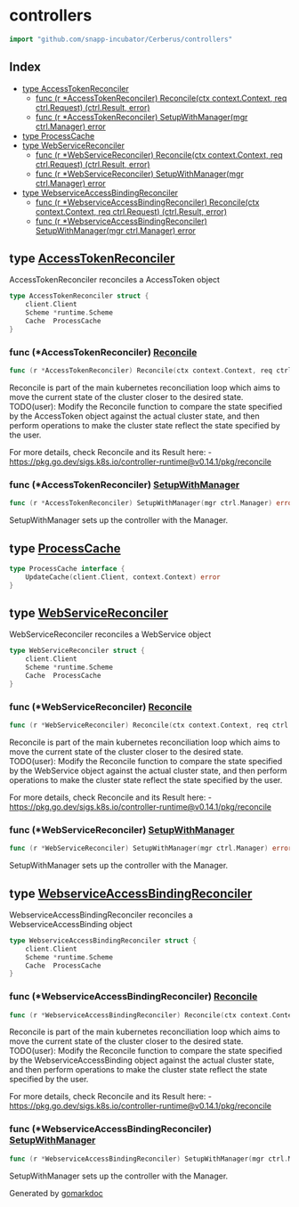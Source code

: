 <!-- Code generated by gomarkdoc. DO NOT EDIT -->

# controllers

```go
import "github.com/snapp-incubator/Cerberus/controllers"
```

## Index

- [type AccessTokenReconciler](<#AccessTokenReconciler>)
  - [func \(r \*AccessTokenReconciler\) Reconcile\(ctx context.Context, req ctrl.Request\) \(ctrl.Result, error\)](<#AccessTokenReconciler.Reconcile>)
  - [func \(r \*AccessTokenReconciler\) SetupWithManager\(mgr ctrl.Manager\) error](<#AccessTokenReconciler.SetupWithManager>)
- [type ProcessCache](<#ProcessCache>)
- [type WebServiceReconciler](<#WebServiceReconciler>)
  - [func \(r \*WebServiceReconciler\) Reconcile\(ctx context.Context, req ctrl.Request\) \(ctrl.Result, error\)](<#WebServiceReconciler.Reconcile>)
  - [func \(r \*WebServiceReconciler\) SetupWithManager\(mgr ctrl.Manager\) error](<#WebServiceReconciler.SetupWithManager>)
- [type WebserviceAccessBindingReconciler](<#WebserviceAccessBindingReconciler>)
  - [func \(r \*WebserviceAccessBindingReconciler\) Reconcile\(ctx context.Context, req ctrl.Request\) \(ctrl.Result, error\)](<#WebserviceAccessBindingReconciler.Reconcile>)
  - [func \(r \*WebserviceAccessBindingReconciler\) SetupWithManager\(mgr ctrl.Manager\) error](<#WebserviceAccessBindingReconciler.SetupWithManager>)


<a name="AccessTokenReconciler"></a>
## type [AccessTokenReconciler](<https://github.com/snapp-incubator/Cerberus/blob/main/controllers/accesstoken_controller.go#L31-L35>)

AccessTokenReconciler reconciles a AccessToken object

```go
type AccessTokenReconciler struct {
    client.Client
    Scheme *runtime.Scheme
    Cache  ProcessCache
}
```

<a name="AccessTokenReconciler.Reconcile"></a>
### func \(\*AccessTokenReconciler\) [Reconcile](<https://github.com/snapp-incubator/Cerberus/blob/main/controllers/accesstoken_controller.go#L50>)

```go
func (r *AccessTokenReconciler) Reconcile(ctx context.Context, req ctrl.Request) (ctrl.Result, error)
```

Reconcile is part of the main kubernetes reconciliation loop which aims to move the current state of the cluster closer to the desired state. TODO\(user\): Modify the Reconcile function to compare the state specified by the AccessToken object against the actual cluster state, and then perform operations to make the cluster state reflect the state specified by the user.

For more details, check Reconcile and its Result here: \- https://pkg.go.dev/sigs.k8s.io/controller-runtime@v0.14.1/pkg/reconcile

<a name="AccessTokenReconciler.SetupWithManager"></a>
### func \(\*AccessTokenReconciler\) [SetupWithManager](<https://github.com/snapp-incubator/Cerberus/blob/main/controllers/accesstoken_controller.go#L59>)

```go
func (r *AccessTokenReconciler) SetupWithManager(mgr ctrl.Manager) error
```

SetupWithManager sets up the controller with the Manager.

<a name="ProcessCache"></a>
## type [ProcessCache](<https://github.com/snapp-incubator/Cerberus/blob/main/controllers/cache.go#L9-L11>)



```go
type ProcessCache interface {
    UpdateCache(client.Client, context.Context) error
}
```

<a name="WebServiceReconciler"></a>
## type [WebServiceReconciler](<https://github.com/snapp-incubator/Cerberus/blob/main/controllers/webservice_controller.go#L31-L35>)

WebServiceReconciler reconciles a WebService object

```go
type WebServiceReconciler struct {
    client.Client
    Scheme *runtime.Scheme
    Cache  ProcessCache
}
```

<a name="WebServiceReconciler.Reconcile"></a>
### func \(\*WebServiceReconciler\) [Reconcile](<https://github.com/snapp-incubator/Cerberus/blob/main/controllers/webservice_controller.go#L50>)

```go
func (r *WebServiceReconciler) Reconcile(ctx context.Context, req ctrl.Request) (ctrl.Result, error)
```

Reconcile is part of the main kubernetes reconciliation loop which aims to move the current state of the cluster closer to the desired state. TODO\(user\): Modify the Reconcile function to compare the state specified by the WebService object against the actual cluster state, and then perform operations to make the cluster state reflect the state specified by the user.

For more details, check Reconcile and its Result here: \- https://pkg.go.dev/sigs.k8s.io/controller-runtime@v0.14.1/pkg/reconcile

<a name="WebServiceReconciler.SetupWithManager"></a>
### func \(\*WebServiceReconciler\) [SetupWithManager](<https://github.com/snapp-incubator/Cerberus/blob/main/controllers/webservice_controller.go#L59>)

```go
func (r *WebServiceReconciler) SetupWithManager(mgr ctrl.Manager) error
```

SetupWithManager sets up the controller with the Manager.

<a name="WebserviceAccessBindingReconciler"></a>
## type [WebserviceAccessBindingReconciler](<https://github.com/snapp-incubator/Cerberus/blob/main/controllers/webserviceaccessbinding_controller.go#L31-L35>)

WebserviceAccessBindingReconciler reconciles a WebserviceAccessBinding object

```go
type WebserviceAccessBindingReconciler struct {
    client.Client
    Scheme *runtime.Scheme
    Cache  ProcessCache
}
```

<a name="WebserviceAccessBindingReconciler.Reconcile"></a>
### func \(\*WebserviceAccessBindingReconciler\) [Reconcile](<https://github.com/snapp-incubator/Cerberus/blob/main/controllers/webserviceaccessbinding_controller.go#L50>)

```go
func (r *WebserviceAccessBindingReconciler) Reconcile(ctx context.Context, req ctrl.Request) (ctrl.Result, error)
```

Reconcile is part of the main kubernetes reconciliation loop which aims to move the current state of the cluster closer to the desired state. TODO\(user\): Modify the Reconcile function to compare the state specified by the WebserviceAccessBinding object against the actual cluster state, and then perform operations to make the cluster state reflect the state specified by the user.

For more details, check Reconcile and its Result here: \- https://pkg.go.dev/sigs.k8s.io/controller-runtime@v0.14.1/pkg/reconcile

<a name="WebserviceAccessBindingReconciler.SetupWithManager"></a>
### func \(\*WebserviceAccessBindingReconciler\) [SetupWithManager](<https://github.com/snapp-incubator/Cerberus/blob/main/controllers/webserviceaccessbinding_controller.go#L59>)

```go
func (r *WebserviceAccessBindingReconciler) SetupWithManager(mgr ctrl.Manager) error
```

SetupWithManager sets up the controller with the Manager.

Generated by [gomarkdoc](<https://github.com/princjef/gomarkdoc>)
